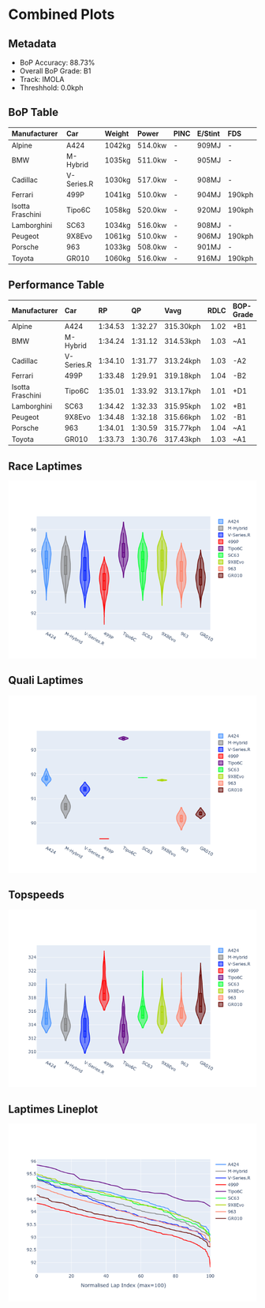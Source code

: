 # Combined Plots

## Metadata

- BoP Accuracy: 88.73%
- Overall BoP Grade: B1
- Track: IMOLA
- Threshhold: 0.0kph

## BoP Table
| Manufacturer     | Car        | Weight   | Power   | PINC   | E/Stint   | FDS    |
|:-----------------|:-----------|:---------|:--------|:-------|:----------|:-------|
| Alpine           | A424       | 1042kg   | 514.0kw | -      | 909MJ     | -      |
| BMW              | M-Hybrid   | 1035kg   | 511.0kw | -      | 905MJ     | -      |
| Cadillac         | V-Series.R | 1030kg   | 517.0kw | -      | 908MJ     | -      |
| Ferrari          | 499P       | 1041kg   | 510.0kw | -      | 904MJ     | 190kph |
| Isotta Fraschini | Tipo6C     | 1058kg   | 520.0kw | -      | 920MJ     | 190kph |
| Lamborghini      | SC63       | 1034kg   | 516.0kw | -      | 908MJ     | -      |
| Peugeot          | 9X8Evo     | 1061kg   | 510.0kw | -      | 906MJ     | 190kph |
| Porsche          | 963        | 1033kg   | 508.0kw | -      | 901MJ     | -      |
| Toyota           | GR010      | 1060kg   | 516.0kw | -      | 916MJ     | 190kph |

## Performance Table
| Manufacturer     | Car        | RP      | QP      | Vavg      |   RDLC | BOP-Grade   | Match   |
|:-----------------|:-----------|:--------|:--------|:----------|-------:|:------------|:--------|
| Alpine           | A424       | 1:34.53 | 1:32.27 | 315.30kph |   1.02 | +B1         | 87.57%  |
| BMW              | M-Hybrid   | 1:34.24 | 1:31.12 | 314.53kph |   1.03 | ~A1         | 96.98%  |
| Cadillac         | V-Series.R | 1:34.10 | 1:31.77 | 313.24kph |   1.03 | -A2         | 93.52%  |
| Ferrari          | 499P       | 1:33.48 | 1:29.91 | 319.18kph |   1.04 | -B2         | 84.97%  |
| Isotta Fraschini | Tipo6C     | 1:35.01 | 1:33.92 | 313.17kph |   1.01 | +D1         | 65.52%  |
| Lamborghini      | SC63       | 1:34.42 | 1:32.33 | 315.95kph |   1.02 | +B1         | 89.91%  |
| Peugeot          | 9X8Evo     | 1:34.48 | 1:32.18 | 315.66kph |   1.02 | -B1         | 85.86%  |
| Porsche          | 963        | 1:34.01 | 1:30.59 | 315.77kph |   1.04 | ~A1         | 98.24%  |
| Toyota           | GR010      | 1:33.73 | 1:30.76 | 317.43kph |   1.03 | ~A1         | 95.98%  |

## Race Laptimes
![Race Laptimes](images/race_violin.png)

## Quali Laptimes
![Quali Laptimes](images/quali_violin.png)

## Topspeeds
![Topspeeds](images/topspeed_violin.png)

## Laptimes Lineplot
![Laptimes Lineplot](images/laptime_line.png)

